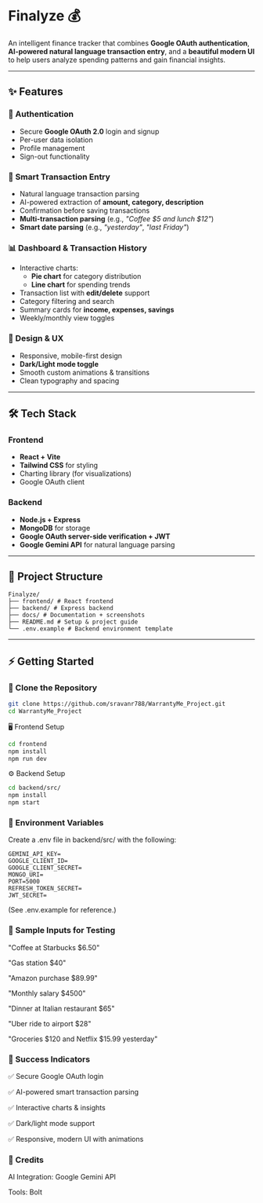 # Finalyze 💰  
An intelligent finance tracker that combines **Google OAuth authentication**, **AI-powered natural language transaction entry**, and a **beautiful modern UI** to help users analyze spending patterns and gain financial insights.  

---

## ✨ Features  

### 🔐 Authentication  
- Secure **Google OAuth 2.0** login and signup  
- Per-user data isolation  
- Profile management  
- Sign-out functionality  

### 🤖 Smart Transaction Entry  
- Natural language transaction parsing  
- AI-powered extraction of **amount, category, description**  
- Confirmation before saving transactions  
- **Multi-transaction parsing** (e.g., *"Coffee $5 and lunch $12"*)  
- **Smart date parsing** (e.g., *"yesterday"*, *"last Friday"*)  

### 📊 Dashboard & Transaction History  
- Interactive charts:  
  - **Pie chart** for category distribution  
  - **Line chart** for spending trends  
- Transaction list with **edit/delete** support  
- Category filtering and search  
- Summary cards for **income, expenses, savings**  
- Weekly/monthly view toggles  

### 🎨 Design & UX  
- Responsive, mobile-first design  
- **Dark/Light mode toggle**  
- Smooth custom animations & transitions  
- Clean typography and spacing  

---

## 🛠 Tech Stack  

### Frontend  
- **React + Vite**  
- **Tailwind CSS** for styling  
- Charting library (for visualizations)  
- Google OAuth client  

### Backend  
- **Node.js + Express**  
- **MongoDB** for storage  
- **Google OAuth server-side verification + JWT**  
- **Google Gemini API** for natural language parsing  

---

## 📂 Project Structure  
```
Finalyze/
├── frontend/ # React frontend
├── backend/ # Express backend
├── docs/ # Documentation + screenshots
├── README.md # Setup & project guide
└── .env.example # Backend environment template
```
---

## ⚡️ Getting Started  

### 🔽 Clone the Repository  
```bash
git clone https://github.com/sravanr788/WarrantyMe_Project.git
cd WarrantyMe_Project
```
🖥 Frontend Setup
```bash
cd frontend
npm install
npm run dev
```
⚙️ Backend Setup
```bash
cd backend/src/
npm install
npm start
```
### 🔑 Environment Variables
Create a .env file in backend/src/ with the following:

```
GEMINI_API_KEY=
GOOGLE_CLIENT_ID=
GOOGLE_CLIENT_SECRET=
MONGO_URI=
PORT=5000
REFRESH_TOKEN_SECRET=
JWT_SECRET=
```
(See .env.example for reference.)



### 🧪 Sample Inputs for Testing
"Coffee at Starbucks $6.50"

"Gas station $40"

"Amazon purchase $89.99"

"Monthly salary $4500"

"Dinner at Italian restaurant $65"

"Uber ride to airport $28"

"Groceries $120 and Netflix $15.99 yesterday"

### 🚀 Success Indicators

✅ Secure Google OAuth login

✅ AI-powered smart transaction parsing

✅ Interactive charts & insights

✅ Dark/light mode support

✅ Responsive, modern UI with animations

### 🙌 Credits
AI Integration: Google Gemini API

Tools: Bolt
